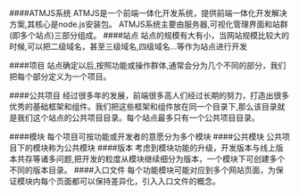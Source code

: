 ####ATMJS系统
ATMJS是一个前端一体化开发系统，提供前端一体化开发解决方案,其核心是node.js安装包。
ATMJS系统主要由服务器,可视化管理界面和站群(即多个站点)三部分组成。
####站点
站点的规模有大有小，当网站规模比较大的时候,可以把二级域名，甚至三级域名,四级域名...等作为站点进行开发

####项目
站点确定以后,按照功能或操作群体,通常会分为几个不同的部分，我们把每个部分定义为一个项目。

####公共项目
经过很多年的发展，前端很多高人们经过长期的努力，打造出很多优秀的基础框架和组件。我们把这些框架和组件放在同一个目录下,那么该目录就是我们这个站点的公共项目目录。每个站点最多只有一个公共项目目录。

####模块
每个项目可按功能或开发者的意愿分为多个模块
####公共模块
公共项目下的模块称为公共模块
####版本
考虑到模块功能的升级，开发版本与线上版本共存等诸多问题,把开发的粒度从模块继续细分为版本，一个模块下可创建多个不同的版本目录。
####入口文件
每个功能模块可能对应到多个网站页面，为保证模块内每个页面都可以保持差异化，引入入口文件的概念。
